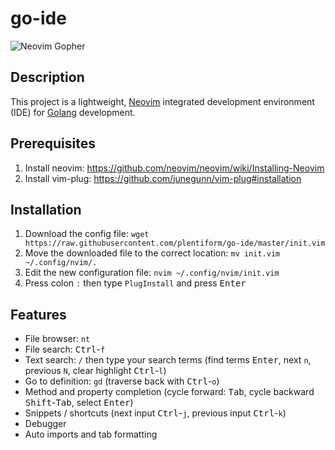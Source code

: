 go-ide
===

![Neovim Gopher](https://raw.githubusercontent.com/plentiform/go-ide/master/gopher.png)

## Description

This project is a lightweight, [Neovim](https://neovim.io/) integrated development environment (IDE) for [Golang](https://golang.org/) development.

## Prerequisites

1. Install neovim: https://github.com/neovim/neovim/wiki/Installing-Neovim
2. Install vim-plug: https://github.com/junegunn/vim-plug#installation

## Installation

1. Download the config file: `wget https://raw.githubusercontent.com/plentiform/go-ide/master/init.vim`
2. Move the downloaded file to the correct location: `mv init.vim ~/.config/nvim/.`
3. Edit the new configuration file: `nvim ~/.config/nvim/init.vim`
4. Press colon `:` then type `PlugInstall` and press <kbd>Enter</kbd>

## Features

- File browser: `nt`
- File search: <kbd>Ctrl</kbd>-`f`
- Text search: `/` then type your search terms (find terms <kbd>Enter</kbd>, next `n`, previous `N`, clear highlight <kbd>Ctrl</kbd>-`l`)  
- Go to definition: `gd` (traverse back with <kbd>Ctrl</kbd>-`o`)
- Method and property completion (cycle forward: <kbd>Tab</kbd>, cycle backward <kbd>Shift</kbd>-<kbd>Tab</kbd>, select <kbd>Enter</kbd>)
- Snippets / shortcuts (next input <kbd>Ctrl</kbd>-`j`, previous input <kbd>Ctrl</kbd>-`k`)
- Debugger
- Auto imports and tab formatting
